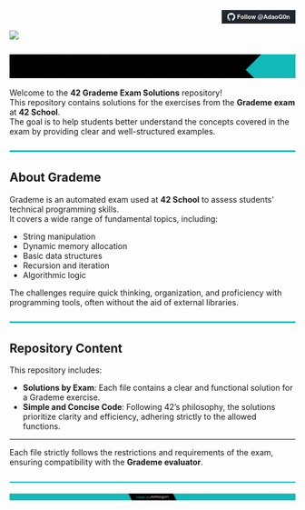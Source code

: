 <a href="https://github.com/AdaoG0n" style="pointer-events: none;"> <img src="https://github.com/AdaoG0n/AdaoG0n/blob/main/assests/Followbutton.png" width="130" align="right"/></a>

# <img src="https://img.shields.io/github/last-commit/AdaoG0n/42-get_next_line?style=flat-square&color=%2312bab9" /> </a>

![](https://github.com/AdaoG0n/AdaoG0n/blob/main/assests/animated%20gifs/grademesolutions.gif)

Welcome to the **42 Grademe Exam Solutions** repository! </br>
This repository contains solutions for the exercises from the **Grademe exam** at **42 School**. </br>
The goal is to help students better understand the concepts covered in the exam by providing clear and well-structured examples.</br>

![](https://github.com/AdaoG0n/AdaoG0n/blob/main/assests/bar.png)
## **About Grademe**

Grademe is an automated exam used at **42 School** to assess students' technical programming skills. </br>
It covers a wide range of fundamental topics, including:</br>

- String manipulation
- Dynamic memory allocation
- Basic data structures
- Recursion and iteration
- Algorithmic logic

The challenges require quick thinking, organization, and proficiency with programming tools, often without the aid of external libraries.</br>

![](https://github.com/AdaoG0n/AdaoG0n/blob/main/assests/bar.png)

## **Repository Content**

This repository includes:</br>

- **Solutions by Exam**: Each file contains a clear and functional solution for a Grademe exercise.</br>
- **Simple and Concise Code**: Following 42’s philosophy, the solutions prioritize clarity and efficiency, adhering strictly to the allowed functions.</br>

---

Each file strictly follows the restrictions and requirements of the exam, ensuring compatibility with the **Grademe evaluator**.

![](https://github.com/AdaoG0n/AdaoG0n/blob/main/assests/bar.png)

![](https://github.com/AdaoG0n/AdaoG0n/blob/main/assests/animated%20gifs/madeby.gif)
